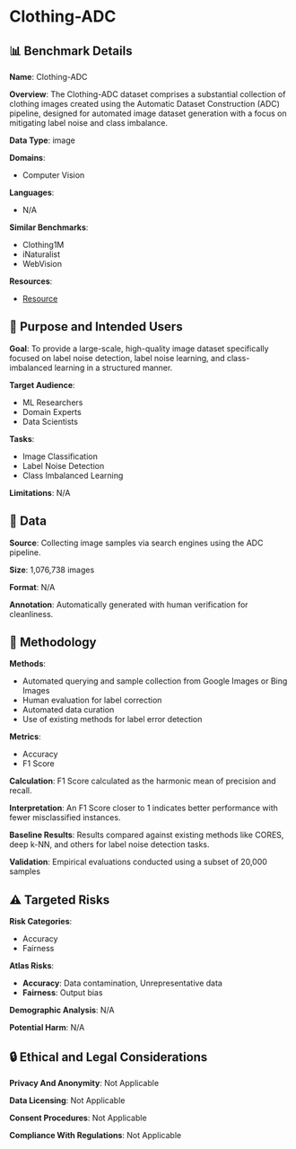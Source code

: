 # Clothing-ADC

## 📊 Benchmark Details

**Name**: Clothing-ADC

**Overview**: The Clothing-ADC dataset comprises a substantial collection of clothing images created using the Automatic Dataset Construction (ADC) pipeline, designed for automated image dataset generation with a focus on mitigating label noise and class imbalance.

**Data Type**: image

**Domains**:
- Computer Vision

**Languages**:
- N/A

**Similar Benchmarks**:
- Clothing1M
- iNaturalist
- WebVision

**Resources**:
- [Resource](N/A)

## 🎯 Purpose and Intended Users

**Goal**: To provide a large-scale, high-quality image dataset specifically focused on label noise detection, label noise learning, and class-imbalanced learning in a structured manner.

**Target Audience**:
- ML Researchers
- Domain Experts
- Data Scientists

**Tasks**:
- Image Classification
- Label Noise Detection
- Class Imbalanced Learning

**Limitations**: N/A

## 💾 Data

**Source**: Collecting image samples via search engines using the ADC pipeline.

**Size**: 1,076,738 images

**Format**: N/A

**Annotation**: Automatically generated with human verification for cleanliness.

## 🔬 Methodology

**Methods**:
- Automated querying and sample collection from Google Images or Bing Images
- Human evaluation for label correction
- Automated data curation
- Use of existing methods for label error detection

**Metrics**:
- Accuracy
- F1 Score

**Calculation**: F1 Score calculated as the harmonic mean of precision and recall.

**Interpretation**: An F1 Score closer to 1 indicates better performance with fewer misclassified instances.

**Baseline Results**: Results compared against existing methods like CORES, deep k-NN, and others for label noise detection tasks.

**Validation**: Empirical evaluations conducted using a subset of 20,000 samples

## ⚠️ Targeted Risks

**Risk Categories**:
- Accuracy
- Fairness

**Atlas Risks**:
- **Accuracy**: Data contamination, Unrepresentative data
- **Fairness**: Output bias

**Demographic Analysis**: N/A

**Potential Harm**: N/A

## 🔒 Ethical and Legal Considerations

**Privacy And Anonymity**: Not Applicable

**Data Licensing**: Not Applicable

**Consent Procedures**: Not Applicable

**Compliance With Regulations**: Not Applicable
